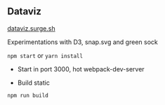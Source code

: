 ## Dataviz

[dataviz.surge.sh](http://dataviz.surge.sh)

Experimentations with D3, snap.svg and green sock

`npm start` or `yarn install`

- Start in port 3000, hot webpack-dev-server

- Build static

`npm run build`
